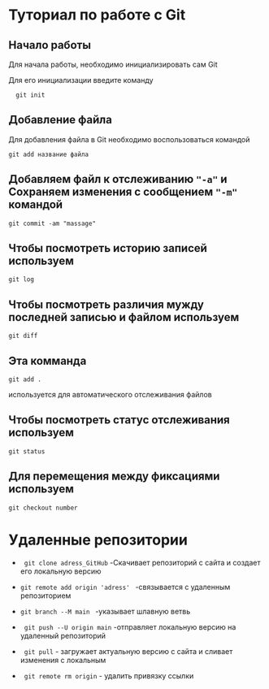 # Туториал по работе с Git

## Начало работы

Для начала работы, необходимо инициализировать сам Git

Для его инициализации введите команду 

```
  git init
```

## Добавление файла

Для добавления файла в Git необходимо воспользоваться командой 

```
git add название файла
```
## Добавляем файл к отслеживанию ``` "-a" ``` и Сохраняем изменения с сообщением ``` "-m" ``` командой 
```
git commit -am "massage"
```
## Чтобы посмотреть историю записей используем 
```
git log
```
## Чтобы посмотреть различия мужду последней записью и файлом используем 
```
git diff
```
## Эта комманда 
```
git add .
```
 используется для автоматического отслеживания файлов
## Чтобы посмотреть статус отслеживания используем 
```
git status
```
## Для перемещения между фиксациями используем
```
git checkout number
```

# Удаленные репозитории

- ``` git clone adress_GitHub``` -Скачивает репозиторий с сайта и создает его локальную версию

- ```git remote add origin 'adress' ``` -связывается с удаленным репозиторием

- ```git branch --M main ``` -указывает шлавную ветвь

- ``` git push --U origin main``` -отправляет локальную версию на удаленный репозиторий

- ``` git pull``` - загружает актуальную версию с сайта и сливает изменения с локальным

- ``` git remote rm origin``` - удалить привязку ссылки

